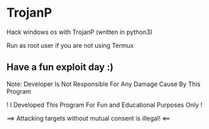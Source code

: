 # TrojanP
Hack windows os with TrojanP (written in python3)

Run as root user if you are not using Termux

## Have a fun exploit day :)
Note: Developer Is Not Responsible For Any Damage Cause By This Program

! I Developed This Program For Fun and Educational Purposes Only !

==> Attacking targets without mutual consent is illegal! <==
